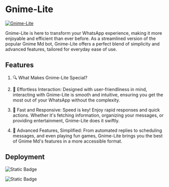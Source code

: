 # Gnime-Lite

[![Gnime-Lite](Gnime-Lite "Gnime-Lite")](http://https://leadier-umbrellas.000webhostapp.com/botpic.jpg "Gnime-Lite")
<p>
Gnime-Lite is here to transform your WhatsApp experience, making it more enjoyable and efficient than ever before. As a streamlined version of the popular Gnime Md bot, Gnime-Lite offers a perfect blend of simplicity and advanced features, tailored for everyday ease of use.
</p>



## Features
1. 🔍 What Makes Gnime-Lite Special?

2. 🌟 Effortless Interaction: Designed with user-friendliness in mind, interacting with Gnime-Lite is smooth and intuitive, ensuring you get the most out of your WhatsApp without the complexity.

3. 🚀 Fast and Responsive: Speed is key! Enjoy rapid responses and quick actions. Whether it's fetching information, organizing your messages, or providing entertainment, Gnime-Lite does it swiftly.

4. 🤖 Advanced Features, Simplified: From automated replies to scheduling messages, and even playing fun games, Gnime-Lite brings you the best of Gnime Md's features in a more accessible format.


## Deployment
<a herf="https://github.com/Astropeda/Gnime-lite/fork"> ![Static Badge](https://img.shields.io/badge/FORK-REPO-black)</a>


<a herf="https://github.com/Astropeda/Gnime-lite/fork"> ![Static Badge](https://img.shields.io/badge/DEPLOY-HEROKU-400099)</a>